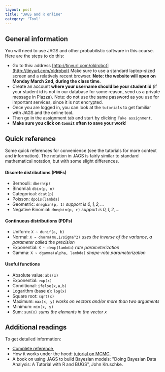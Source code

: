```yaml
---
layout: post
title: "JAGS and R online"
category: 'Tool'
---
```


General information
-------------------

You will need to use JAGS and other probabilistic software in this course. Here are the steps to do this:

- Go to this: address [http://tinyurl.com/oldrobot](http://tinyurl.com/oldrobot) Make sure to use a standard laptop-sized screen and a relatively recent browser. **Note: the website will open on Monday March 2nd, during the class time.**
- Create an account **where your username should be your student id** (if your student id is not in our database for some reason, send us a private message in Piazza). Note: do not use the same password as you use for important services, since it is not encrypted.
- Once you are logged in, you can look at the ``tutorials`` to get familiar with JAGS and the online tool. 
- Then go in the assignment tab and start by clicking ``Take assignment``. 
- **Make sure you click on ``Commit`` often to save your work!**

Quick reference
---------------

Some quick references for convenience (see the tutorials for more context and information). The notation in JAGS is fairly similar to standard mathematical notation, but with some slight differences.

#### Discrete distributions (PMFs)

- Bernoulli: ``dbern(p)``
- Binomial: ``dbin(p, n)``
- Categorical: ``dcat(p)`` 
- Poisson: ``dpois(lambda)``
- Geometric: ``dnegbin(p, 1)`` *support is $0, 1, 2, \dots$*
- Negative Binomial: ``dnegbin(p, r)`` *support is $0, 1, 2, \dots$*

#### Continuous distributions (PDFs)

- Uniform: ``X ~ dunif(a, b)``
- Normal: ``X ~ dnorm(mu,1/sigma^2)`` *uses the inverse of the variance, a parameter called the precision*
- Exponential: ``X ~ dexp(lambda)`` *rate parameterization*
- Gamma: ``X ~ dgamma(alpha, lambda)`` *shape-rate parameterization*

#### Useful functions

- Absolute value: ``abs(x)``
- Exponential: ``exp(x)``
- Conditional: ``ifelse(x,a,b)``
- Logarithm (base e): ``log(x)``
- Square root: ``sqrt(x)``
- Maximum: ``max(x, y)`` *works on vectors and/or more than two arguments*
- Minimum: ``min(x, y)``
- Sum: ``sum(x)`` *sums the elements in the vector x*


Additional readings
-----------------

To get detailed information: 

- [Complete reference](http://blue.for.msu.edu/CSTAT_13/jags_user_manual.pdf),
- How it works under the hood: [tutorial on MCMC](http://videolectures.net/mlss09uk_murray_mcmc/),
- A book on using JAGS to build Bayesian models: "Doing Bayesian Data Analysis: A Tutorial with R and BUGS", John Kruschke.